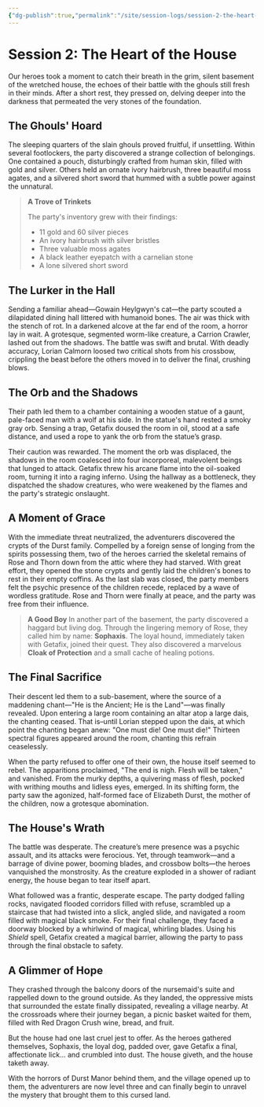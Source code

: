 ```yaml
---
{"dg-publish":true,"permalink":"/site/session-logs/session-2-the-heart-of-the-house/"}
---
```


# Session 2: The Heart of the House

Our heroes took a moment to catch their breath in the grim, silent basement of the wretched house, the echoes of their battle with the ghouls still fresh in their minds. After a short rest, they pressed on, delving deeper into the darkness that permeated the very stones of the foundation.

## The Ghouls' Hoard

The sleeping quarters of the slain ghouls proved fruitful, if unsettling. Within several footlockers, the party discovered a strange collection of belongings. One contained a pouch, disturbingly crafted from human skin, filled with gold and silver. Others held an ornate ivory hairbrush, three beautiful moss agates, and a silvered short sword that hummed with a subtle power against the unnatural.

> **A Trove of Trinkets**
> 
> The party's inventory grew with their findings:
> - 11 gold and 60 silver pieces
> - An ivory hairbrush with silver bristles
> - Three valuable moss agates
> - A black leather eyepatch with a carnelian stone
> - A lone silvered short sword

## The Lurker in the Hall

Sending a familiar ahead—Gowain Heylgwyn's cat—the party scouted a dilapidated dining hall littered with humanoid bones. The air was thick with the stench of rot. In a darkened alcove at the far end of the room, a horror lay in wait. A grotesque, segmented worm-like creature, a Carrion Crawler, lashed out from the shadows. The battle was swift and brutal. With deadly accuracy, Lorian Calmorn loosed two critical shots from his crossbow, crippling the beast before the others moved in to deliver the final, crushing blows.

## The Orb and the Shadows

Their path led them to a chamber containing a wooden statue of a gaunt, pale-faced man with a wolf at his side. In the statue's hand rested a smoky gray orb. Sensing a trap, Getafix  doused the room in oil, stood at a safe distance, and used a rope to yank the orb from the statue’s grasp.

Their caution was rewarded. The moment the orb was displaced, the shadows in the room coalesced into four incorporeal, malevolent beings that lunged to attack. Getafix threw his arcane flame into the oil-soaked room, turning it into a raging inferno. Using the hallway as a bottleneck, they dispatched the shadow creatures, who were weakened by the flames and the party's strategic onslaught.

## A Moment of Grace

With the immediate threat neutralized, the adventurers discovered the crypts of the Durst family. Compelled by a foreign sense of longing from the spirits possessing them, two of the heroes carried the skeletal remains of Rose and Thorn down from the attic where they had starved. With great effort, they opened the stone crypts and gently laid the children's bones to rest in their empty coffins. As the last slab was closed, the party members felt the psychic presence of the children recede, replaced by a wave of wordless gratitude. Rose and Thorn were finally at peace, and the party was free from their influence.

> **A Good Boy**
> In another part of the basement, the party discovered a haggard but living dog. Through the lingering memory of Rose, they called him by name: **Sophaxis**. The loyal hound, immediately taken with Getafix, joined their quest. They also discovered a marvelous **Cloak of Protection** and a small cache of healing potions.

## The Final Sacrifice

Their descent led them to a sub-basement, where the source of a maddening chant—"He is the Ancient; He is the Land"—was finally revealed. Upon entering a large room containing an altar atop a large dais, the chanting ceased. That is–until Lorian stepped upon the dais, at which point the chanting began anew: "One must die! One must die!"
Thirteen spectral figures appeared around the room, chanting this refrain ceaselessly.

When the party refused to offer one of their own, the house itself seemed to rebel. The apparitions proclaimed, "The end is nigh. Flesh will be taken," and vanished. From the murky depths, a quivering mass of flesh, pocked with writhing mouths and lidless eyes, emerged. In its shifting form, the party saw the agonized, half-formed face of Elizabeth Durst, the mother of the children, now a grotesque abomination.

## The House's Wrath

The battle was desperate. The creature’s mere presence was a psychic assault, and its attacks were ferocious. Yet, through teamwork—and a barrage of divine power, booming blades, and crossbow bolts—the heroes vanquished the monstrosity. As the creature exploded in a shower of radiant energy, the house began to tear itself apart.

What followed was a frantic, desperate escape. The party dodged falling rocks, navigated flooded corridors filled with refuse, scrambled up a staircase that had twisted into a slick, angled slide, and navigated a room filled with magical black smoke. For their final challenge, they faced a doorway blocked by a whirlwind of magical, whirling blades. Using his _Shield_ spell, Getafix created a magical barrier, allowing the party to pass through the final obstacle to safety.

## A Glimmer of Hope

They crashed through the balcony doors of the nursemaid's suite and rappelled down to the ground outside. As they landed, the oppressive mists that surrounded the estate finally dissipated, revealing a village nearby. At the crossroads where their journey began, a picnic basket waited for them, filled with Red Dragon Crush wine, bread, and fruit.

But the house had one last cruel jest to offer. As the heroes gathered themselves, Sophaxis, the loyal dog, padded over, gave Getafix a final, affectionate lick... and crumbled into dust. The house giveth, and the house taketh away.

With the horrors of Durst Manor behind them, and the village opened up to them, the adventurers are now level three and can finally begin to unravel the mystery that brought them to this cursed land.